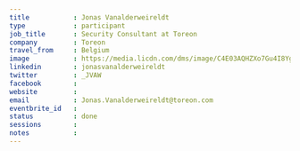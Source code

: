 ```yaml
---
title           : Jonas Vanalderweireldt
type            : participant
job_title       : Security Consultant at Toreon
company         : Toreon
travel_from     : Belgium
image           : https://media.licdn.com/dms/image/C4E03AQHZXo7Gu4I8Yg/profile-displayphoto-shrink_200_200/0?e=1531958400&v=beta&t=mjDg0RwBiHdsV2yKCl1NxokA7ItvScP_MuTLEkbaXb8
linkedin        : jonasvanalderweireldt
twitter         : _JVAW
facebook        :
website         :
email           : Jonas.Vanalderweireldt@toreon.com
eventbrite_id   :
status          : done
sessions        : 
notes           :
---
```

